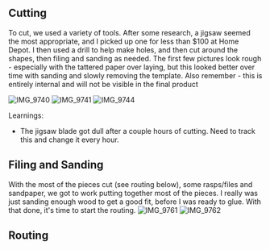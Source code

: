## Cutting
To cut, we used a variety of tools. After some research, a jigsaw seemed the most appropriate, and I picked up one for less than $100 at Home Depot. I then used a drill to help make holes, and then cut around the shapes, then filing and sanding as needed. The first few pictures look rough - especially with the tattered paper over laying, but this looked better over time with sanding and slowly removing the template. Also remember - this is entirely internal and will not be visible in the final product

![IMG_9740](https://user-images.githubusercontent.com/8389039/171160459-b45af5d1-dd31-4c59-9a5f-78da79ba81b6.jpg)
![IMG_9741](https://user-images.githubusercontent.com/8389039/171160552-6f5d1762-45c6-42bc-9881-3ce3106b3b07.jpg)
![IMG_9744](https://user-images.githubusercontent.com/8389039/171160516-1ea9819d-765e-4bc6-b3c7-320320f6b8f7.jpg)

Learnings:
- The jigsaw blade got dull after a couple hours of cutting. Need to track this and change it every hour.

## Filing and Sanding

With the most of the pieces cut (see routing below), some rasps/files and sandpaper, we got to work putting together most of the pieces. I really was just sanding enough wood to get a good fit, before I was ready to glue. With that done, it's time to start the routing.
![IMG_9761](https://user-images.githubusercontent.com/8389039/171961254-37ee5e08-af3f-4392-8c10-dcd0b1c0c293.jpg)
![IMG_9762](https://user-images.githubusercontent.com/8389039/171961265-43fde24c-9569-4f4b-b309-2c82cb97717e.jpg)


## Routing
